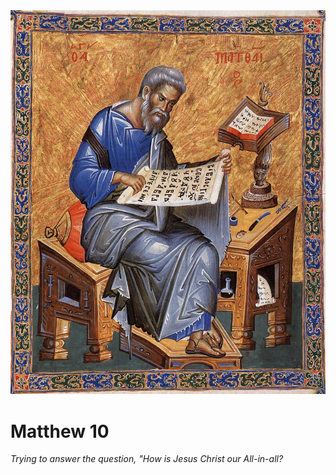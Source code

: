 <img class="intro-right" src="../images/art-matthew.jpg">

# Matthew 10

*Trying to answer the question, "How is Jesus Christ our All-in-all?*
